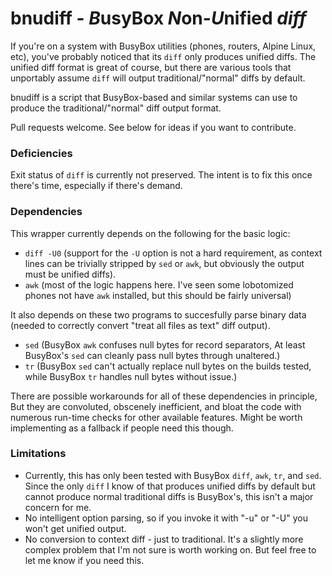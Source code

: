 # bnudiff - *B*usyBox *N*on-*U*nified *diff*

If you're on a system with BusyBox utilities (phones, routers, Alpine Linux,
etc), you've probably noticed that its `diff` only produces unified diffs. The
unified diff format is great of course, but there are various tools that
unportably assume `diff` will output traditional/"normal" diffs by default.

bnudiff is a script that BusyBox-based and similar systems can use to produce
the traditional/"normal" diff output format.

Pull requests welcome. See below for ideas if you want to contribute.



### Deficiencies

Exit status of `diff` is currently not preserved.
The intent is to fix this once there's time, especially if there's demand.



### Dependencies

This wrapper currently depends on the following for the basic logic:

* `diff -U0` (support for the `-U` option is not a hard requirement,
  as context lines can be trivially stripped by `sed` or `awk`, but obviously
  the output must be unified diffs).
* `awk` (most of the logic happens here. I've seen some lobotomized phones
  not have `awk` installed, but this should be fairly universal)

It also depends on these two programs to succesfully parse binary data (needed
to correctly convert "treat all files as text" diff output).

* `sed` (BusyBox `awk` confuses null bytes for record separators,
  At least BusyBox's `sed` can cleanly pass null bytes through unaltered.)
* `tr` (BusyBox `sed` can't actually replace null bytes on the builds tested,
  while BusyBox `tr` handles null bytes without issue.)

There are possible workarounds for all of these dependencies in principle,
But they are convoluted, obscenely inefficient, and bloat the code with
numerous run-time checks for other available features.
Might be worth implementing as a fallback if people need this though.



### Limitations

* Currently, this has only been tested with BusyBox `diff`, `awk`, `tr`, and
  `sed`. Since the only `diff` I know of that produces unified diffs by default
  but cannot produce normal traditional diffs is BusyBox's, this isn't a major
  concern for me.
* No intelligent option parsing,
  so if you invoke it with "-u" or "-U" you won't get unified output.
* No conversion to context diff - just to traditional.
  It's a slightly more complex problem that I'm not sure is worth working on.
  But feel free to let me know if you need this.
